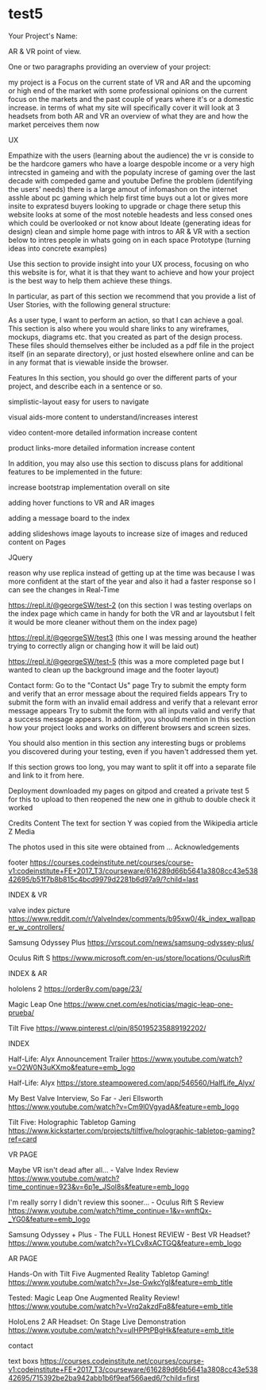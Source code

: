 # test5

Your Project's Name:

AR & VR point of view.

One or two paragraphs providing an overview of your project:

my project is a Focus on the current state of VR and AR and the upcoming or high end of the market with some professional opinions on the current focus on the markets and the past couple of years where it's or a domestic increase. in terms of what my site will specifically cover it will look at 3 headsets from both AR and VR an overview of what they are and how the market perceives them now


UX

Empathize with the users (learning about the audience) the vr is conside to be the hardcore gamers who have a loarge despoble income or a very high intrecsted in gameing and with the populaty increse of gaming over the last decade with compeded game and youtube
Define the problem (identifying the users' needs) there is a large amout of infomashon on the internet asshle about pc gaming which help first time buys out a lot or gives more insite to expratesd buyers looking to upgrade or chage there setup this website looks at some of the most noteble headests and less consed ones which could be overlooked or not know about
Ideate (generating ideas for design) clean and simple home page with intros to AR & VR with a section below to intres people in whats going on in each space
Prototype (turning ideas into concrete examples)

Use this section to provide insight into your UX process, focusing on who this website is for, what it is that they want to achieve and how your project is the best way to help them achieve these things.

In particular, as part of this section we recommend that you provide a list of User Stories, with the following general structure:

As a user type, I want to perform an action, so that I can achieve a goal.
This section is also where you would share links to any wireframes, mockups, diagrams etc. that you created as part of the design process. These files should themselves either be included as a pdf file in the project itself (in an separate directory), or just hosted elsewhere online and can be in any format that is viewable inside the browser.



Features
In this section, you should go over the different parts of your project, and describe each in a sentence or so.


simplistic-layout easy for users to navigate

visual aids-more content to understand/increases interest

video content-more detailed information increase content 

product links-more detailed information increase content


In addition, you may also use this section to discuss plans for additional features to be implemented in the future:

increase bootstrap implementation overall on site

adding hover functions to VR and AR images

adding a message board to the index

adding slideshows image layouts to increase size of images and reduced content on Pages




JQuery

reason why use replica instead of getting up at the time was because I was more confident at the start of the year and also it had a faster response so I can see the changes in Real-Time


https://repl.it/@georgeSW/test-2 (on this section I was testing overlaps on the index page which came in handy for both the VR and ar layoutsbut I felt it would be more cleaner without them on the index page)

https://repl.it/@georgeSW/test3 (this one I was messing around the heather trying to correctly align or changing how it will be laid out)

https://repl.it/@georgeSW/test-5 (this was a more completed page but I wanted to clean up the background image and the footer layout)






Contact form:
Go to the "Contact Us" page
Try to submit the empty form and verify that an error message about the required fields appears
Try to submit the form with an invalid email address and verify that a relevant error message appears
Try to submit the form with all inputs valid and verify that a success message appears.
In addition, you should mention in this section how your project looks and works on different browsers and screen sizes.

You should also mention in this section any interesting bugs or problems you discovered during your testing, even if you haven't addressed them yet.

If this section grows too long, you may want to split it off into a separate file and link to it from here.




Deployment
downloaded my pages on gitpod and created a private test 5 for this to upload to then reopened the new one in github to double check it worked 




Credits
Content
The text for section Y was copied from the Wikipedia article Z
Media





The photos used in this site were obtained from ...
Acknowledgements


footer https://courses.codeinstitute.net/courses/course-v1:codeinstitute+FE+2017_T3/courseware/616289d66b5641a3808cc43e53842695/b51f7b8b815c4bcd9979d2281b6d97a9/?child=last



INDEX & VR

valve index picture https://www.reddit.com/r/ValveIndex/comments/b95xw0/4k_index_wallpaper_w_controllers/

Samsung Odyssey Plus https://vrscout.com/news/samsung-odyssey-plus/

Oculus Rift S https://www.microsoft.com/en-us/store/locations/OculusRift


INDEX & AR

hololens 2 https://order8v.com/page/23/

Magic Leap One https://www.cnet.com/es/noticias/magic-leap-one-prueba/

Tilt Five https://www.pinterest.cl/pin/850195235889192202/


INDEX 

Half-Life: Alyx Announcement Trailer https://www.youtube.com/watch?v=O2W0N3uKXmo&feature=emb_logo

Half-Life: Alyx https://store.steampowered.com/app/546560/HalfLife_Alyx/

My Best Valve Interview, So Far - Jeri Ellsworth https://www.youtube.com/watch?v=Cm9l0VgyadA&feature=emb_logo

Tilt Five: Holographic Tabletop Gaming https://www.kickstarter.com/projects/tiltfive/holographic-tabletop-gaming?ref=card


VR PAGE


Maybe VR isn't dead after all... - Valve Index Review https://www.youtube.com/watch?time_continue=923&v=6p1e_JSol8s&feature=emb_logo

I'm really sorry I didn't review this sooner... - Oculus Rift S Review https://www.youtube.com/watch?time_continue=1&v=wnftQx-_YG0&feature=emb_logo

Samsung Odyssey + Plus - The FULL Honest REVIEW - Best VR Headset? https://www.youtube.com/watch?v=YLCv8xACTGQ&feature=emb_logo


AR PAGE

Hands-On with Tilt Five Augmented Reality Tabletop Gaming! https://www.youtube.com/watch?v=Jse-GwkcYgI&feature=emb_title

Tested: Magic Leap One Augmented Reality Review! https://www.youtube.com/watch?v=Vrq2akzdFq8&feature=emb_title

HoloLens 2 AR Headset: On Stage Live Demonstration https://www.youtube.com/watch?v=uIHPPtPBgHk&feature=emb_title


contact

text boxs https://courses.codeinstitute.net/courses/course-v1:codeinstitute+FE+2017_T3/courseware/616289d66b5641a3808cc43e53842695/715392be2ba942abb1b6f9eaf566aed6/?child=first
